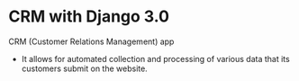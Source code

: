 # CRM with Django 3.0

CRM (Customer Relations Management) app
- It allows for automated collection and processing of various data that its customers submit on the website.
